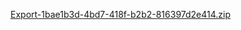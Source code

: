 [Export-1bae1b3d-4bd7-418f-b2b2-816397d2e414.zip](https://github.com/jmh0434/CodingTest_Python/files/6782060/Export-1bae1b3d-4bd7-418f-b2b2-816397d2e414.zip)
